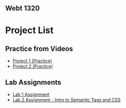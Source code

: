 ## Webt 1320

<h1>Project List</h1>
<h2>Practice from Videos</h2>
<ul>
<li><a href = "project1/index.html" target="_blank">Project 1 (Practice)</a></li>
<li><a href = "project2/index.html" target="_blank">Project 2 (Practice)</a></li>
</ul>
<h2>Lab Assignments</h2>
<ul>
<li><a href = "hello_world/index.html" target="_blank">Lab 1 Assignment</a></li>
<li><a href = "lab2/index.html" target = "_blank">Lab 2 Assignment - Intro to Semantic Tags and CSS</li>
</ul>
